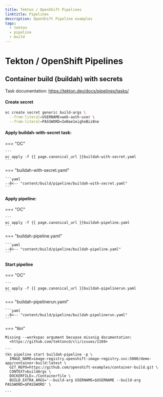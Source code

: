 ```yaml
---
title: Tekton / OpenShift Pipelines
linktitle: Pipelines
description: OpenShift Pipeline examples
tags:
  - tekton
  - pipeline
  - build
---
```


# Tekton / OpenShift Pipelines


## Container build (buildah) with secrets

Task documentation: <https://tekton.dev/docs/pipelines/tasks/>

#### Create secret

```bash
oc create secret generic build-args \
  --from-literal=USERNAME=web-auth-user \
  --from-literal=PASSWORD=IeNae1eigheBiz8ne
```

#### Apply buildah-with-secret task:

=== "OC"

    ```
    oc apply -f {{ page.canonical_url }}buildah-with-secret.yaml
    ```

=== "buildah-with-secret.yaml"

    ```yaml
    --8<-- "content/build/pipeline/buildah-with-secret.yaml"
    ```


#### Apply pipeline:

=== "OC"

    ```
    oc apply -f {{ page.canonical_url }}buildah-pipeline.yaml
    ```

=== "buildah-pipeline.yaml"

    ```yaml
    --8<-- "content/build/pipeline/buildah-pipeline.yaml"
    ```

#### Start pipeline


=== "OC"

    ```
    oc apply -f {{ page.canonical_url }}buildah-pipelinerun.yaml
    ```

=== "buildah-pipelinerun.yaml"

    ```yaml
    --8<-- "content/build/pipeline/buildah-pipelinerun.yaml"
    ```

=== "tkn"

    Missing --workspac argument becuase missnig documentation:
      <https://github.com/tektoncd/cli/issues/1169>

    ```
    tkn pipeline start buildah-pipeline -p \
      IMAGE_NAME=image-registry.openshift-image-registry.svc:5000/demo-app/container-build:latest \
      GIT_REPO=https://github.com/openshift-examples/container-build.git \
      CONTEXT=buildArgs \
      DOCKERFILE=./Containerfile \
      BUILD_EXTRA_ARGS='--build-arg USERNAME=$USERNAME --build-arg PASSWORD=$PASSWORD' \

    ```